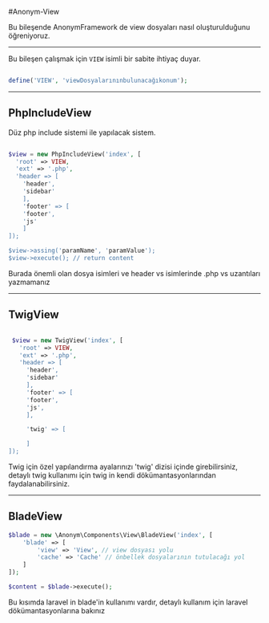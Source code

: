 #Anonym-View


 Bu bileşende AnonymFramework de view dosyaları nasıl oluşturulduğunu öğreniyoruz.

 -----------------

 Bu bileşen çalışmak için `VIEW` isimli bir  sabite ihtiyaç duyar.

 ```php

 define('VIEW', 'viewDosyalarınınbulunacağıkonum');

 ```

--------------------

 PhpIncludeView
 --------------

 Düz php include sistemi ile yapılacak sistem.


 ```php

 $view = new PhpIncludeView('index', [
   'root' => VIEW,
   'ext' => '.php',
   'header => [
     'header',
     'sidebar'
     ],
     'footer' => [
     'footer',
     'js'
     ]
]);

$view->assing('paramName', 'paramValue');
$view->execute(); // return content

 ```

 Burada önemli olan dosya isimleri ve header vs isimlerinde .php vs uzantıları yazmamanız

----------------

TwigView
--------

```php

 $view = new TwigView('index', [
   'root' => VIEW,
   'ext' => '.php',
   'header => [
     'header',
     'sidebar'
     ],
     'footer' => [
     'footer',
     'js',
     ],

     'twig' => [

     ]
]);
```

Twig için özel yapılandırma ayalarınızı 'twig' dizisi içinde girebilirsiniz, detaylı twig kullanımı için
twig in kendi dökümantasyonlarından faydalanabilirsiniz.


---------------

BladeView
------------


```php
$blade = new \Anonym\Components\View\BladeView('index', [
    'blade' => [
        'view' => 'View', // view dosyası yolu
        'cache' => 'Cache' // önbellek dosyalarının tutulacağı yol
    ]
]);

$content = $blade->execute();

```

Bu kısımda laravel in blade'in kullanımı vardır, detaylı kullanım için laravel dökümantasyonlarına bakınız

